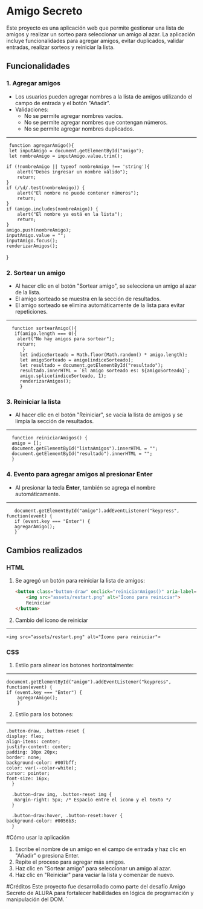 # Amigo Secreto

Este proyecto es una aplicación web que permite gestionar una lista de amigos y realizar un sorteo para seleccionar un amigo al azar. La aplicación incluye funcionalidades para agregar amigos, evitar duplicados, validar entradas, realizar sorteos y reiniciar la lista.

## Funcionalidades

### 1. **Agregar amigos**
   - Los usuarios pueden agregar nombres a la lista de amigos utilizando el campo de entrada y el botón "Añadir".
   - Validaciones:
     - No se permite agregar nombres vacíos.
     - No se permite agregar nombres que contengan números.
     - No se permite agregar nombres duplicados.
   ***
     function agregarAmigo(){
     let inputAmigo = document.getElementById("amigo");
     let nombreAmigo = inputAmigo.value.trim();

    if (!nombreAmigo || typeof nombreAmigo !== 'string'){
        alert("Debes ingresar un nombre válido");
        return;
    }
    if (/\d/.test(nombreAmigo)) {
        alert("El nombre no puede contener números");
        return;
    }  
    if (amigo.includes(nombreAmigo)) {
        alert("El nombre ya está en la lista");
        return;
    }  
    amigo.push(nombreAmigo);
    inputAmigo.value = "";
    inputAmigo.focus();
    renderizarAmigos();
}
### 2. **Sortear un amigo**
   - Al hacer clic en el botón "Sortear amigo", se selecciona un amigo al azar de la lista.
   - El amigo sorteado se muestra en la sección de resultados.
   - El amigo sorteado se elimina automáticamente de la lista para evitar repeticiones.
***
      function sortearAmigo(){
       if(amigo.length === 0){
        alert("No hay amigos para sortear");
        return;
          }
         let indiceSorteado = Math.floor(Math.random() * amigo.length);
         let amigoSorteado = amigo[indiceSorteado];
         let resultado = document.getElementById("resultado");
         resultado.innerHTML = `El amigo sorteado es: ${amigoSorteado}`;
         amigo.splice(indiceSorteado, 1);
         renderizarAmigos();
         }

### 3. **Reiniciar la lista**
   - Al hacer clic en el botón "Reiniciar", se vacía la lista de amigos y se limpia la sección de resultados.
***
      function reiniciarAmigos() {
      amigo = [];
      document.getElementById("listaAmigos").innerHTML = "";
      document.getElementById("resultado").innerHTML = "";
      }

### 4. **Evento para agregar amigos al presionar Enter**
   - Al presionar la tecla **Enter**, también se agrega el nombre automáticamente.

***
       document.getElementById("amigo").addEventListener("keypress", function(event) {
       if (event.key === "Enter") {
       agregarAmigo();
       }

## Cambios realizados

### **HTML**
1. Se agregó un botón para reiniciar la lista de amigos:
   ```html
   <button class="button-draw" onclick="reiniciarAmigos()" aria-label="Reiniciar lista de amigos">
       <img src="assets/restart.png" alt="Ícono para reiniciar">
       Reiniciar
   </button>
2. Cambio del icono de reiniciar
***
    <img src="assets/restart.png" alt="Ícono para reiniciar">
### **CSS**   
1. Estilo para alinear los botones horizontalmente:
***
    document.getElementById("amigo").addEventListener("keypress", function(event) {
    if (event.key === "Enter") {
        agregarAmigo();
        }
2. Estilo para los botones:
***
    .button-draw, .button-reset {
    display: flex;
    align-items: center;
    justify-content: center;
    padding: 10px 20px;
    border: none;
    background-color: #007bff;
    color: var(--color-white);
    cursor: pointer;
    font-size: 16px;
      }

      .button-draw img, .button-reset img {
       margin-right: 5px; /* Espacio entre el icono y el texto */
      }

      .button-draw:hover, .button-reset:hover {
    background-color: #0056b3;
      }
#Cómo usar la aplicación
1. Escribe el nombre de un amigo en el campo de entrada y haz clic en "Añadir" o presiona Enter.
2. Repite el proceso para agregar más amigos.
3. Haz clic en "Sortear amigo" para seleccionar un amigo al azar.
4. Haz clic en "Reiniciar" para vaciar la lista y comenzar de nuevo.

#Créditos
Este proyecto fue desarrollado como parte del desafío Amigo Secreto de ALURA para fortalecer habilidades en lógica de programación y manipulación del DOM. `


